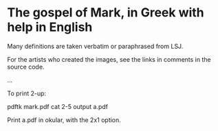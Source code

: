 The gospel of Mark, in Greek with help in English
=================================================

Many definitions are taken verbatim or paraphrased from
LSJ.

For the artists who created the images, see the links in
comments in the source code.

...

To print 2-up:

pdftk mark.pdf cat 2-5 output a.pdf

Print a.pdf in okular, with the 2x1 option.

